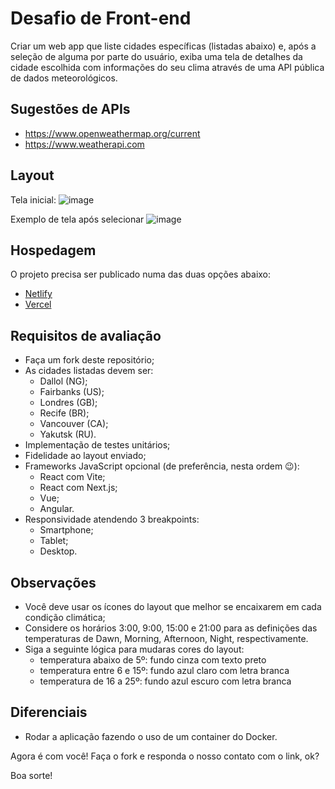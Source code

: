 # Desafio de Front-end

Criar um web app que liste cidades específicas (listadas abaixo) e, após a seleção de alguma por parte do usuário, exiba uma tela de detalhes da cidade escolhida com informações do seu clima através de uma API pública de dados meteorológicos.

## Sugestões de APIs

- https://www.openweathermap.org/current
- https://www.weatherapi.com

## Layout
Tela inicial: 
![image](https://github.com/user-attachments/assets/25d169fe-a037-4d18-9827-c9fae02b6f57)

Exemplo de tela após selecionar
![image](https://github.com/user-attachments/assets/c0a2844c-736f-4f56-b5a6-b5cd9332b3b4)


## Hospedagem

O projeto precisa ser publicado numa das duas opções abaixo:

- [Netlify](https://www.netlify.com)
- [Vercel](https://www.vercel.com)

## Requisitos de avaliação

- Faça um fork deste repositório;
- As cidades listadas devem ser:
    - Dallol (NG);
    - Fairbanks (US);
    - Londres (GB);
    - Recife (BR);
    - Vancouver (CA);
    - Yakutsk (RU).
- Implementação de testes unitários;
- Fidelidade ao layout enviado;
- Frameworks JavaScript opcional (de preferência, nesta ordem 😉):
    - React com Vite;
    - React com Next.js;
    - Vue;
    - Angular.
- Responsividade atendendo 3 breakpoints:
    - Smartphone;
    - Tablet;
    - Desktop.

## Observações

- Você deve usar os ícones do layout que melhor se encaixarem em cada condição climática;
- Considere os horários 3:00, 9:00, 15:00 e 21:00 para as definições das temperaturas de Dawn, Morning, Afternoon, Night, respectivamente.
- Siga a seguinte lógica para mudaras cores do layout:
    - temperatura abaixo de 5º: fundo cinza com texto preto
    - temperatura entre 6 e 15º: fundo azul claro com letra branca
    - temperatura de 16 a 25º: fundo azul escuro com letra branca

## Diferenciais

- Rodar a aplicação fazendo o uso de um container do Docker.

Agora é com você! Faça o fork e responda o nosso contato com o link, ok?

Boa sorte!
